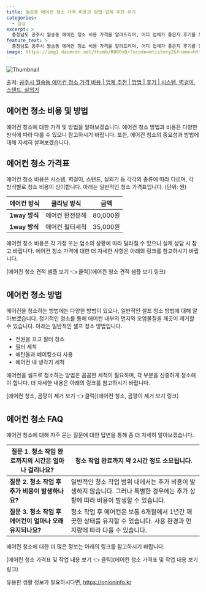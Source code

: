 ```yaml
---
title: 월송동 에어컨 청소 가격 비용과 방법 업체 추천 후기
categories:
  - 일상
excerpt: >
  충청남도 공주시 월송동 에어컨 청소 비용 가격을 알려드리며, 어디 업체가 좋은지 후기를 통해 알아보겠습니다. 현재 글에서는 시스템, 벽걸이, 스탠드, 실외기 각각에 대해 청소 비용이 나와 있으니 참고하시면 되겠습니다. 에어컨 분해 청소 방법 보기 👈 클릭셀프 에어컨 청소 방법 보기👈 클릭공주시 월송동 에어컨 청소 비용시스템에어컨 방식클리닝방식금액1way 방식에어컨 완전분해80,000원1way 방식에어컨 필터세척35,000원2way 방식에어컨 완전분해90,000원2way 방식에어컨 필터세척35,000원4way 방식에어컨 완전분해120,000원4way 방식에어컨 필터세척35,000원원형방식에어컨 완전분해140,000원원형방식에어컨 필터세척35,000원에어컨 청소 견적 샘플 보기 👈 클릭에어컨 냄새의 원인에어..
feature_text: >
  충청남도 공주시 월송동 에어컨 청소 비용 가격을 알려드리며, 어디 업체가 좋은지 후기를 통해 알아보겠습니다. 현재 글에서는 시스템, 벽걸이, 스탠드, 실외기 각각에 대해 청소 비용이 나와 있으니 참고하시면 되겠습니다. 에어컨 분해 청소 방법 보기 👈 클릭셀프 에어컨 청소 방법 보기👈 클릭공주시 월송동 에어컨 청소 비용시스템에어컨 방식클리닝방식금액1way 방식에어컨 완전분해80,000원1way 방식에어컨 필터세척35,000원2way 방식에어컨 완전분해90,000원2way 방식에어컨 필터세척35,000원4way 방식에어컨 완전분해120,000원4way 방식에어컨 필터세척35,000원원형방식에어컨 완전분해140,000원원형방식에어컨 필터세척35,000원에어컨 청소 견적 샘플 보기 👈 클릭에어컨 냄새의 원인에어..
image: https://img1.daumcdn.net/thumb/R800x0/?scode=mtistory2&fname=https%3A%2F%2Fblog.kakaocdn.net%2Fdn%2FEpUf7%2FbtsHyuYmLLS%2FUEGAnbPUaKpTuRaZX95eO1%2Fimg.webp
---
```


![Thumbnail](https://img1.daumcdn.net/thumb/R800x0/?scode=mtistory2&fname=https%3A%2F%2Fblog.kakaocdn.net%2Fdn%2FEpUf7%2FbtsHyuYmLLS%2FUEGAnbPUaKpTuRaZX95eO1%2Fimg.webp)

<p>출처: <a href="https://onioninfo.kr/entry/%EA%B3%B5%EC%A3%BC%EC%8B%9C-%EC%9B%94%EC%86%A1%EB%8F%99-%EC%97%90%EC%96%B4%EC%BB%A8-%EC%B2%AD%EC%86%8C-%EA%B0%80%EA%B2%A9-%EB%B9%84%EC%9A%A9-%EC%97%85%EC%B2%B4-%EC%B6%94%EC%B2%9C-%EB%B0%A9%EB%B2%95-%ED%9B%84%EA%B8%B0-%EC%8B%9C%EC%8A%A4%ED%85%9C-%EB%B2%BD%EA%B1%B8%EC%9D%B4-%EC%8A%A4%ED%83%A0%EB%93%9C-%EC%8B%A4%EC%99%B8%EA%B8%B0" rel="dofollow">공주시 월송동 에어컨 청소 가격 비용 | 업체 추천 | 방법 | 후기 | 시스템, 벽걸이, 스탠드, 실외기</a> </p>

## 에어컨 청소 비용 및 방법

에어컨 청소에 대한 가격 및 방법을 알아보겠습니다. 에어컨 청소 방법과 비용은 다양한 방식에 따라 다를 수 있으니 참고하시기 바랍니다.
또한, 에어컨 청소의 중요성과 방법에 대해 자세히 살펴보겠습니다.

## **에어컨 청소 가격표**

에어컨 청소 비용은 시스템, 벽걸이, 스탠드, 실외기 등 각각의 종류에 따라 다르며, 각 방식별로 청소 비용이 상이합니다. 아래는 일반적인
청소 가격표입니다. (단위: 원)

**에어컨 방식** | **클리닝 방식** | **금액**  
---|---|---  
**1way 방식** | 에어컨 완전분해 | 80,000원  
**1way 방식** | 에어컨 필터세척 | 35,000원  
  
에어컨 청소 비용은 각 가정 또는 업소의 상황에 따라 달라질 수 있으니 실제 상담 시 참고 바랍니다. 에어컨 청소 가격에 대한 더 자세한
사항은 아래의 링크를 참고하시기 바랍니다.

[에어컨 청소 견적 샘플 보기 👈 클릭](에어컨 청소 견적 샘플 보기 링크)

## **에어컨 청소 방법**

에어컨을 청소하는 방법에는 다양한 방법이 있으나, 일반적인 셀프 청소 방법에 대해 알아보겠습니다. 정기적인 청소를 통해 에어컨 내부의 먼지와
오염물질을 깨끗이 제거할 수 있습니다. 아래는 일반적인 셀프 청소 방법입니다.

  * 전원을 끄고 필터 청소
  * 필터 세척
  * 에탄올과 베이킹소다 사용
  * 에어컨 내 냉각기 세척

에어컨을 셀프로 청소하는 방법은 꼼꼼한 세척이 필요하며, 각 부분을 신중하게 청소해야 합니다. 더 자세한 내용은 아래의 링크를 참고하시기
바랍니다.

[에어컨 청소, 곰팡이 제거 보기 👈 클릭](에어컨 청소, 곰팡이 제거 보기 링크)

## **에어컨 청소 FAQ**

에어컨 청소에 대해 자주 묻는 질문에 대한 답변을 통해 좀 더 자세히 알아보겠습니다.

**질문 1. 청소 작업 완료까지의 시간은 얼마나 걸리나요?** | 청소 작업 완료까지 약 2시간 정도 소요됩니다.  
---|---  
**질문 2. 청소 작업 후 추가 비용이 발생하나요?** | 일반적인 청소 작업 범위 내에서는 추가 비용이 발생하지 않습니다. 그러나 특별한 경우에는 추가 상황에 따라 비용이 발생할 수 있습니다.  
**질문 3. 청소 작업 후 에어컨이 얼마나 오래 유지되나요?** | 청소 작업 후 에어컨은 보통 6개월에서 1년간 깨끗한 상태를 유지할 수 있습니다. 사용 환경과 먼지량에 따라 다를 수 있습니다.  
  
에어컨 청소에 대한 더 많은 정보는 아래의 링크를 참고하시기 바랍니다.

[에어컨 청소 가격표 및 작업 내용 보기 👈 클릭](에어컨 청소 가격표 및 작업 내용 보기 링크)



 

유용한 생활 정보가 필요하시다면, <a href="https://onioninfo.kr" rel="dofollow">https://onioninfo.kr</a>


